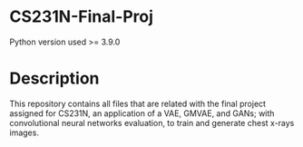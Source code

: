 # CS231N-Final-Proj
Python version used >= 3.9.0

# Description
This repository contains all files that are related with the final project assigned for CS231N, an application of a VAE, GMVAE, and GANs; with convolutional neural networks evaluation, to train and generate chest x-rays images.
